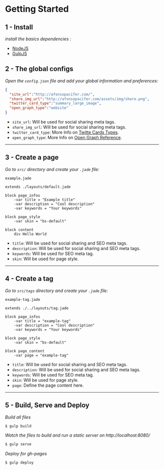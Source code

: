 # Getting Started

## 1 - Install
*install the basics dependencies* :

- [NodeJS](https://nodejs.org/en/)
- [GulpJS](http://gulpjs.com/)

## 2 - The global configs

*Open the `config.json` file and add your global information and preferences:*

```json
{
  "site_url":"http://afonsopacifer.com/",
  "share_img_url":"http://afonsopacifer.com/assets/img/share.png",
  "twitter_card_type":"summary_large_image",
  "open_graph_type":"website"
}
```

- `site_url`: Will be used for social sharing meta tags.<br>
- `share_img_url`: Will be used for social sharing meta tags.
- `twitter_card_type`: More Info on [Twitte Cards Types](https://dev.twitter.com/cards/types).
- `open_graph_type`: More Info on [Open Graph Reference](https://developers.facebook.com/docs/reference/opengraph/).

<hr>

## 3 - Create a page

*Go to `src/` directory and create your `.jade` file:*

`example.jade`

```jade
extends ./layouts/default.jade

block page_infos
	-var title = "Example title"
	-var description = "Cool description"
	-var keywords = "Your keywords"

block page_style
	-var skin = "bs-default"

block content
	div Hello World
```

- `title`: Will be used for social sharing and SEO meta tags.
- `description`: Will be used for social sharing and SEO meta tags.
- `keywords`: Will be used for SEO meta tag.
- `skin`: Will be used for page style.

<hr>

## 4 - Create a tag

*Go to `src/tags` directory and create your `.jade` file:*

`example-tag.jade`

```jade
extends ./../layouts/tag.jade

block page_infos
	-var title = "example-tag"
	-var description = "Cool description"
	-var keywords = "Your keywords"

block page_style
	-var skin = "bs-default"

block page_content
	-var page = "example-tag"
```

- `title`: Will be used for social sharing and SEO meta tags.
- `description`: Will be used for social sharing and SEO meta tags.
- `keywords`: Will be used for SEO meta tag.
- `skin`: Will be used for page style.
- `page`: Define the page content here.

<hr>

## 5 - Build, Serve and Deploy

*Build all files*
```sh
$ gulp build
```

*Watch the files to build and run a static server on http://localhost:8080/*
```sh
$ gulp serve
```

*Deploy for gh-pages*
```sh
$ gulp deploy
```
